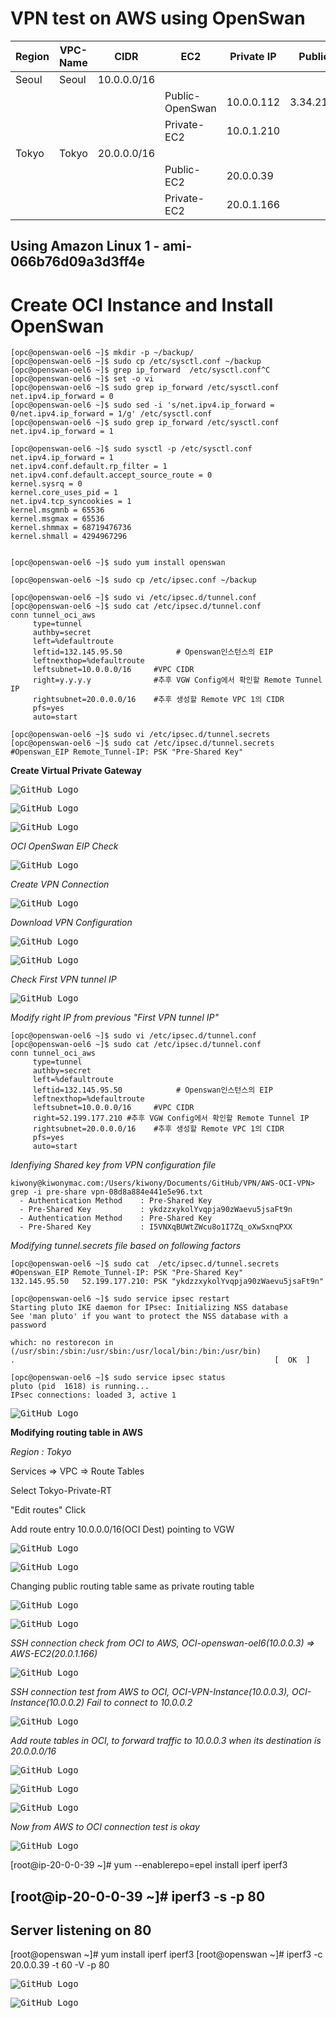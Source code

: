 # VPN test on AWS using OpenSwan

| Region | VPC-Name | CIDR        | EC2             | Private IP | Public IP   | etc1 |
| ------ | -------- | ----------- | --------------- | ---------- | ----------- | ---- |
| Seoul  | Seoul    | 10.0.0.0/16 |                 |            |             |      |
|        |          |             | Public-OpenSwan | 10.0.0.112 | 3.34.214.63 |      |
|        |          |             | Private-EC2     | 10.0.1.210 |             |      |
| Tokyo  | Tokyo    | 20.0.0.0/16 |                 |            |             |      |
|        |          |             | Public-EC2      | 20.0.0.39  |             |      |
|        |          |             | Private-EC2     | 20.0.1.166 |             |      |


## Using Amazon Linux 1 - ami-066b76d09a3d3ff4e


# Create OCI Instance and Install OpenSwan

```
[opc@openswan-oel6 ~]$ mkdir -p ~/backup/
[opc@openswan-oel6 ~]$ sudo cp /etc/sysctl.conf ~/backup
[opc@openswan-oel6 ~]$ grep ip_forward  /etc/sysctl.conf^C
[opc@openswan-oel6 ~]$ set -o vi
[opc@openswan-oel6 ~]$ sudo grep ip_forward /etc/sysctl.conf
net.ipv4.ip_forward = 0
[opc@openswan-oel6 ~]$ sudo sed -i 's/net.ipv4.ip_forward = 0/net.ipv4.ip_forward = 1/g' /etc/sysctl.conf
[opc@openswan-oel6 ~]$ sudo grep ip_forward /etc/sysctl.conf
net.ipv4.ip_forward = 1

[opc@openswan-oel6 ~]$ sudo sysctl -p /etc/sysctl.conf
net.ipv4.ip_forward = 1
net.ipv4.conf.default.rp_filter = 1
net.ipv4.conf.default.accept_source_route = 0
kernel.sysrq = 0
kernel.core_uses_pid = 1
net.ipv4.tcp_syncookies = 1
kernel.msgmnb = 65536
kernel.msgmax = 65536
kernel.shmmax = 68719476736
kernel.shmall = 4294967296


[opc@openswan-oel6 ~]$ sudo yum install openswan

[opc@openswan-oel6 ~]$ sudo cp /etc/ipsec.conf ~/backup

[opc@openswan-oel6 ~]$ sudo vi /etc/ipsec.d/tunnel.conf
[opc@openswan-oel6 ~]$ sudo cat /etc/ipsec.d/tunnel.conf
conn tunnel_oci_aws
     type=tunnel
     authby=secret
     left=%defaultroute
     leftid=132.145.95.50            # Openswan인스턴스의 EIP
     leftnexthop=%defaultroute
     leftsubnet=10.0.0.0/16     #VPC CIDR
     right=y.y.y.y              #추후 VGW Config에서 확인할 Remote Tunnel IP
     rightsubnet=20.0.0.0/16    #추후 생성할 Remote VPC 1의 CIDR
     pfs=yes
     auto=start

[opc@openswan-oel6 ~]$ sudo vi /etc/ipsec.d/tunnel.secrets
[opc@openswan-oel6 ~]$ sudo cat /etc/ipsec.d/tunnel.secrets
#Openswan_EIP Remote_Tunnel-IP: PSK "Pre-Shared Key"
```

**Create Virtual Private Gateway**

<kbd> ![GitHub Logo](AWS-OCI-VPN-OpenSwan-images/1.png) </kbd>

<kbd> ![GitHub Logo](AWS-OCI-VPN-OpenSwan-images/2.png) </kbd>

<kbd> ![GitHub Logo](AWS-OCI-VPN-OpenSwan-images/3.png) </kbd>

*OCI OpenSwan EIP Check*

<kbd> ![GitHub Logo](AWS-OCI-VPN-OpenSwan-images/4.png) </kbd>

*Create VPN Connection*

<kbd> ![GitHub Logo](AWS-OCI-VPN-OpenSwan-images/5.png) </kbd>

*Download VPN Configuration*

<kbd> ![GitHub Logo](AWS-OCI-VPN-OpenSwan-images/6.png) </kbd>

<kbd> ![GitHub Logo](AWS-OCI-VPN-OpenSwan-images/7.png) </kbd>

*Check First VPN tunnel IP*

<kbd> ![GitHub Logo](AWS-OCI-VPN-OpenSwan-images/8.png) </kbd>

*Modify right IP from previous "First VPN tunnel IP"*
```
[opc@openswan-oel6 ~]$ sudo vi /etc/ipsec.d/tunnel.conf
[opc@openswan-oel6 ~]$ sudo cat /etc/ipsec.d/tunnel.conf
conn tunnel_oci_aws
     type=tunnel
     authby=secret
     left=%defaultroute
     leftid=132.145.95.50            # Openswan인스턴스의 EIP
     leftnexthop=%defaultroute
     leftsubnet=10.0.0.0/16     #VPC CIDR
     right=52.199.177.210 #추후 VGW Config에서 확인할 Remote Tunnel IP
     rightsubnet=20.0.0.0/16    #추후 생성할 Remote VPC 1의 CIDR
     pfs=yes
     auto=start
```

*Idenfiying Shared key from VPN configuration file*  
```
kiwony@kiwonymac.com:/Users/kiwony/Documents/GitHub/VPN/AWS-OCI-VPN> grep -i pre-share vpn-08d8a884e441e5e96.txt
  - Authentication Method    : Pre-Shared Key
  - Pre-Shared Key           : ykdzzxykolYvqpja90zWaevu5jsaFt9n
  - Authentication Method    : Pre-Shared Key
  - Pre-Shared Key           : I5VNXqBUWtZWcu8o1I7Zq_oXwSxnqPXX
```

*Modifying tunnel.secrets file based on following factors*

```
[opc@openswan-oel6 ~]$ sudo cat  /etc/ipsec.d/tunnel.secrets
#Openswan_EIP Remote_Tunnel-IP: PSK "Pre-Shared Key"
132.145.95.50	52.199.177.210: PSK "ykdzzxykolYvqpja90zWaevu5jsaFt9n"

[opc@openswan-oel6 ~]$ sudo service ipsec restart
Starting pluto IKE daemon for IPsec: Initializing NSS database
See 'man pluto' if you want to protect the NSS database with a password

which: no restorecon in (/usr/sbin:/sbin:/usr/sbin:/usr/local/bin:/bin:/usr/bin)
.                                                          [  OK  ]

[opc@openswan-oel6 ~]$ sudo service ipsec status
pluto (pid  1618) is running...
IPsec connections: loaded 3, active 1
```

<kbd> ![GitHub Logo](AWS-OCI-VPN-OpenSwan-images/9.png) </kbd>

**Modifying routing table in AWS**

*Region : Tokyo*

Services => VPC => Route Tables

Select Tokyo-Private-RT

"Edit routes" Click

Add route entry 10.0.0.0/16(OCI Dest) pointing to VGW

<kbd> ![GitHub Logo](AWS-OCI-VPN-OpenSwan-images/10.png) </kbd>

<kbd> ![GitHub Logo](AWS-OCI-VPN-OpenSwan-images/11.png) </kbd>


Changing public routing table same as private routing table

<kbd> ![GitHub Logo](AWS-OCI-VPN-OpenSwan-images/12.png) </kbd>

<kbd> ![GitHub Logo](AWS-OCI-VPN-OpenSwan-images/13.png) </kbd>

*SSH connection check from OCI to AWS, OCI-openswan-oel6(10.0.0.3) => AWS-EC2(20.0.1.166)*

<kbd> ![GitHub Logo](AWS-OCI-VPN-OpenSwan-images/14.png) </kbd>

*SSH connection test from AWS to OCI, OCI-VPN-Instance(10.0.0.3), OCI-Instance(10.0.0.2)*
*Fail to connect to 10.0.0.2*

<kbd> ![GitHub Logo](AWS-OCI-VPN-OpenSwan-images/15.png) </kbd>

*Add route tables in OCI, to forward traffic to 10.0.0.3 when its destination is 20.0.0.0/16*

<kbd> ![GitHub Logo](AWS-OCI-VPN-OpenSwan-images/16.png) </kbd>

<kbd> ![GitHub Logo](AWS-OCI-VPN-OpenSwan-images/17.png) </kbd>

<kbd> ![GitHub Logo](AWS-OCI-VPN-OpenSwan-images/18.png) </kbd>

*Now from AWS to OCI connection test is okay*

<kbd> ![GitHub Logo](AWS-OCI-VPN-OpenSwan-images/19.png) </kbd>


[root@ip-20-0-0-39 ~]# yum --enablerepo=epel install iperf iperf3

[root@ip-20-0-0-39 ~]# iperf3 -s -p 80
-----------------------------------------------------------
Server listening on 80
-----------------------------------------------------------


[root@openswan ~]# yum install iperf iperf3
[root@openswan ~]# iperf3 -c 20.0.0.39 -t 60 -V -p 80


<kbd> ![GitHub Logo](AWS-OCI-VPN-OpenSwan-images/20.png) </kbd>


<kbd> ![GitHub Logo](AWS-OCI-VPN-OpenSwan-images/21.png) </kbd>






